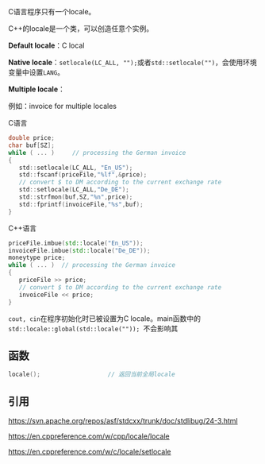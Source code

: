C语言程序只有一个locale。

C++的locale是一个类，可以创造任意个实例。

**Default locale**：C local

**Native locale**：`setlocale(LC_ALL, "");`或者`std::setlocale("")`，会使用环境变量中设置`LANG`。

**Multiple locale**：

例如：invoice for multiple locales

C语言

```c
double price;
char buf[SZ];
while ( ... )     // processing the German invoice
{
   std::setlocale(LC_ALL, "En_US");
   std::fscanf(priceFile,"%lf",&price);
   // convert $ to DM according to the current exchange rate
   std::setlocale(LC_ALL,"De_DE");
   std::strfmon(buf,SZ,"%n",price);
   std::fprintf(invoiceFile,"%s",buf);
}
```

C++语言

```c++
priceFile.imbue(std::locale("En_US"));
invoiceFile.imbue(std::locale("De_DE"));
moneytype price;
while ( ... )  // processing the German invoice
{
   priceFile >> price;
   // convert $ to DM according to the current exchange rate
   invoiceFile << price;
}
```

`cout, cin`在程序初始化时已被设置为C locale。main函数中的`std::locale::global(std::locale("")); `不会影响其

## 函数

```c++
locale();					// 返回当前全局locale
```



## 引用

https://svn.apache.org/repos/asf/stdcxx/trunk/doc/stdlibug/24-3.html

https://en.cppreference.com/w/cpp/locale/locale

https://en.cppreference.com/w/c/locale/setlocale